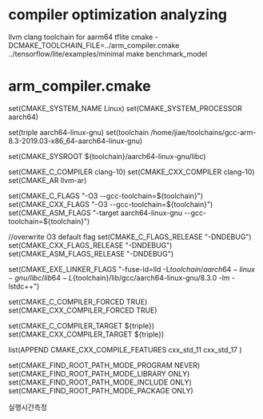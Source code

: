 # compiler optimization analyzing

llvm clang
toolchain for aarm64
tflite
cmake -DCMAKE_TOOLCHAIN_FILE=../arm_compiler.cmake ../tensorflow/lite/examples/minimal
make benchmark_model

# arm_compiler.cmake
set(CMAKE_SYSTEM_NAME Linux)
set(CMAKE_SYSTEM_PROCESSOR aarch64)

set(triple aarch64-linux-gnu)
set(toolchain /home/jiae/toolchains/gcc-arm-8.3-2019.03-x86_64-aarch64-linux-gnu)

set(CMAKE_SYSROOT ${toolchain}/aarch64-linux-gnu/libc)

set(CMAKE_C_COMPILER   clang-10)
set(CMAKE_CXX_COMPILER clang-10)
set(CMAKE_AR llvm-ar)

set(CMAKE_C_FLAGS "-O3 --gcc-toolchain=${toolchain}")
set(CMAKE_CXX_FLAGS "-O3 --gcc-toolchain=${toolchain}")
set(CMAKE_ASM_FLAGS "-target aarch64-linux-gnu --gcc-toolchain=${toolchain}")

//overwrite O3 default flag
set(CMAKE_C_FLAGS_RELEASE "-DNDEBUG")
set(CMAKE_CXX_FLAGS_RELEASE "-DNDEBUG")
set(CMAKE_ASM_FLAGS_RELEASE "-DNDEBUG")

set(CMAKE_EXE_LINKER_FLAGS "-fuse-ld=lld -L${toolchain}/aarch64-linux-gnu/libc/lib64 -L${toolchain}/lib/gcc/aarch64-linux-gnu/8.3.0 -lm -lstdc++")

set(CMAKE_C_COMPILER_FORCED TRUE)
set(CMAKE_CXX_COMPILER_FORCED TRUE)

set(CMAKE_C_COMPILER_TARGET ${triple})
set(CMAKE_CXX_COMPILER_TARGET ${triple})

list(APPEND CMAKE_CXX_COMPILE_FEATURES
    cxx_std_11
    cxx_std_17
)

set(CMAKE_FIND_ROOT_PATH_MODE_PROGRAM NEVER)
set(CMAKE_FIND_ROOT_PATH_MODE_LIBRARY ONLY)
set(CMAKE_FIND_ROOT_PATH_MODE_INCLUDE ONLY)
set(CMAKE_FIND_ROOT_PATH_MODE_PACKAGE ONLY)


실행시간측정
